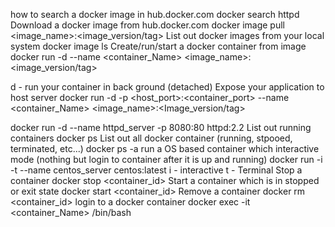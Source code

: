 how to search a docker image in hub.docker.com
docker search httpd
Download a docker image from hub.docker.com
docker image pull <image_name>:<image_version/tag>
List out docker images from your local system
docker image ls
Create/run/start a docker container from image
docker run -d --name <container_Name> <image_name>:<image_version/tag>

d - run your container in back ground (detached)
Expose your application to host server
docker run -d  -p <host_port>:<container_port> --name <container_Name> <image_name>:<Image_version/tag>

docker run -d --name httpd_server -p 8080:80 httpd:2.2
List out running containers
docker ps
List out all docker container (running, stpooed, terminated, etc...)
docker ps -a
run a OS based container which interactive mode (nothing but login to container after it is up and running)
docker run -i -t --name centos_server centos:latest
i - interactive
t - Terminal
Stop a container
docker stop <container_id>
Start a container which is in stopped or exit state
docker start <container_id>
Remove a container
docker rm <container_id>
login to a docker container
docker exec -it <container_Name> /bin/bash